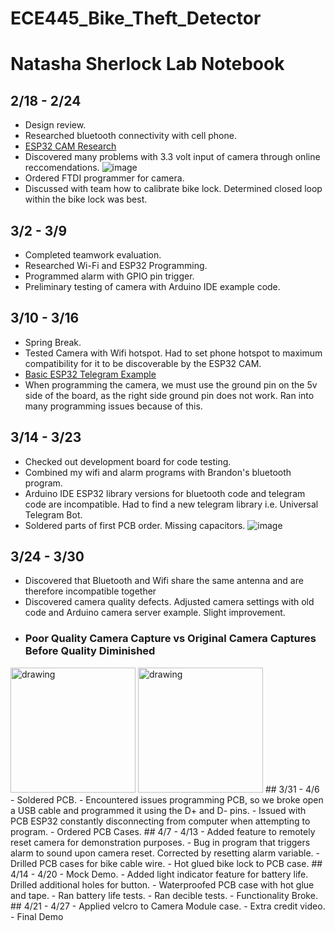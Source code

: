 # ECE445_Bike_Theft_Detector
# Natasha Sherlock Lab Notebook
## 2/18 - 2/24
- Design review.
- Researched bluetooth connectivity with cell phone.
- [ESP32 CAM Research](https://randomnerdtutorials.com/esp32-cam-ai-thinker-pinout/)
- Discovered many problems with 3.3 volt input of camera through online reccomendations.
![image](https://github.com/natasha-sherlock/ECE445_Bike_Theft_Detector/assets/156775876/11ba540a-e1da-436e-9d32-f363bf612222)
- Ordered FTDI programmer for camera.
- Discussed with team how to calibrate bike lock. Determined closed loop within the bike lock was best.
## 3/2 - 3/9
- Completed teamwork evaluation.
- Researched Wi-Fi and ESP32 Programming.
- Programmed alarm with GPIO pin trigger.
- Preliminary testing of camera with Arduino IDE example code.
## 3/10 - 3/16 
- Spring Break.
- Tested Camera with Wifi hotspot. Had to set phone hotspot to maximum compatibility for it to be discoverable by the ESP32 CAM.
- [Basic ESP32 Telegram Example](https://www.youtube.com/watch?v=v36c7-s3jvA&t=270s&ab_channel=ViralScience-ThehomeofCreativity)
- When programming the camera, we must use the ground pin on the 5v side of the board, as the right side ground pin does not work. Ran into many programming issues because of this.
## 3/14 - 3/23
- Checked out development board for code testing.
- Combined my wifi and alarm programs with Brandon's bluetooth program.  
- Arduino IDE ESP32 library versions for bluetooth code and telegram code are incompatible. Had to find a new telegram library i.e. Universal Telegram Bot.
- Soldered parts of first PCB order. Missing capacitors. 
![image](https://github.com/natasha-sherlock/ECE445_Bike_Theft_Detector/assets/156775876/6de475d4-0aa1-428e-9315-8eb3531c7928)
## 3/24 - 3/30 
- Discovered that Bluetooth and Wifi share the same antenna and are therefore incompatible together
- Discovered camera quality defects. Adjusted camera settings with old code and Arduino camera server example. Slight improvement.
-  ### Poor Quality Camera Capture vs Original Camera Captures Before Quality Diminished
 <img src= https://github.com/natasha-sherlock/ECE445_Bike_Theft_Detector/assets/156775876/2093caae-9c16-4ee8-aee6-8bf0e01d49a0 alt="drawing" width="200"/>
 <img src= https://github.com/natasha-sherlock/ECE445_Bike_Theft_Detector/assets/156775876/36271505-35a5-44d9-821f-e741b687f039 alt="drawing" width="200"/>
## 3/31 - 4/6
- Soldered PCB.
- Encountered issues programming PCB, so we broke open a USB cable and programmed it using the D+ and D- pins.
-  Issued with PCB ESP32 constantly disconnecting from computer when attempting to program.
- Ordered PCB Cases.
## 4/7 - 4/13
- Added feature to remotely reset camera for demonstration purposes.
- Bug in program that triggers alarm to sound upon camera reset. Corrected by resetting alarm variable.
- Drilled PCB cases for bike cable wire.
- Hot glued bike lock to PCB case.
## 4/14 - 4/20
- Mock Demo.
- Added light indicator feature for battery life. Drilled additional holes for button.
- Waterproofed PCB case with hot glue and tape.
- Ran battery life tests.
- Ran decible tests.
- Functionality Broke.
## 4/21 - 4/27
- Applied velcro to Camera Module case.
- Extra credit video.
- Final Demo
